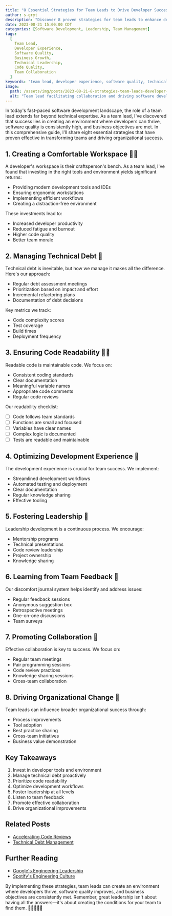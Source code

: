 ```yaml
---
title: "8 Essential Strategies for Team Leads to Drive Developer Success and Business Growth"
author: s-gryt
description: "Discover 8 proven strategies for team leads to enhance developer experience, improve software quality, and drive business success. Learn about technical debt management, code readability, and effective leadership techniques."
date: 2023-08-21 15:00:00 CDT
categories: [Software Development, Leadership, Team Management]
tags:
  [
    Team Lead,
    Developer Experience,
    Software Quality,
    Business Growth,
    Technical Leadership,
    Code Quality,
    Team Collaboration
  ]
keywords: "team lead, developer experience, software quality, technical debt, code readability, team management, leadership strategies"
image:
  path: /assets/img/posts/2023-08-21-8-strategies-team-leads-developer-success/cover.png
  alt: "Team lead facilitating collaboration and driving software development excellence"
---
```


In today's fast-paced software development landscape, the role of a team lead extends far beyond technical expertise. As a team lead, I've discovered that success lies in creating an environment where developers can thrive, software quality is consistently high, and business objectives are met. In this comprehensive guide, I'll share eight essential strategies that have proven effective in transforming teams and driving organizational success.

## 1. Creating a Comfortable Workspace 👨‍🔧

A developer's workspace is their craftsperson's bench. As a team lead, I've found that investing in the right tools and environment yields significant returns:

- Providing modern development tools and IDEs
- Ensuring ergonomic workstations
- Implementing efficient workflows
- Creating a distraction-free environment

These investments lead to:

- Increased developer productivity
- Reduced fatigue and burnout
- Higher code quality
- Better team morale

## 2. Managing Technical Debt 🧹

Technical debt is inevitable, but how we manage it makes all the difference. Here's our approach:

- Regular debt assessment meetings
- Prioritization based on impact and effort
- Incremental refactoring plans
- Documentation of debt decisions

Key metrics we track:

- Code complexity scores
- Test coverage
- Build times
- Deployment frequency

## 3. Ensuring Code Readability 👩‍💻

Readable code is maintainable code. We focus on:

- Consistent coding standards
- Clear documentation
- Meaningful variable names
- Appropriate code comments
- Regular code reviews

Our readability checklist:

- [ ] Code follows team standards
- [ ] Functions are small and focused
- [ ] Variables have clear names
- [ ] Complex logic is documented
- [ ] Tests are readable and maintainable

## 4. Optimizing Development Experience 🚀

The development experience is crucial for team success. We implement:

- Streamlined development workflows
- Automated testing and deployment
- Clear documentation
- Regular knowledge sharing
- Effective tooling

## 5. Fostering Leadership 🌟

Leadership development is a continuous process. We encourage:

- Mentorship programs
- Technical presentations
- Code review leadership
- Project ownership
- Knowledge sharing

## 6. Learning from Team Feedback 📝

Our discomfort journal system helps identify and address issues:

- Regular feedback sessions
- Anonymous suggestion box
- Retrospective meetings
- One-on-one discussions
- Team surveys

## 7. Promoting Collaboration 💬

Effective collaboration is key to success. We focus on:

- Regular team meetings
- Pair programming sessions
- Code review practices
- Knowledge sharing sessions
- Cross-team collaboration

## 8. Driving Organizational Change 🚗

Team leads can influence broader organizational success through:

- Process improvements
- Tool adoption
- Best practice sharing
- Cross-team initiatives
- Business value demonstration

## Key Takeaways

1. Invest in developer tools and environment
2. Manage technical debt proactively
3. Prioritize code readability
4. Optimize development workflows
5. Foster leadership at all levels
6. Listen to team feedback
7. Promote effective collaboration
8. Drive organizational improvements

## Related Posts

- [Accelerating Code Reviews](/2023-08-07-accelerate-code-reviews)
- [Technical Debt Management](/2023-09-18-technical-debt-unpacking-the-software-quality-challenge)

## Further Reading

- [Google's Engineering Leadership](https://rework.withgoogle.com/guides/managers-identify-what-makes-a-great-manager/steps/learn-about-googles-manager-research/)
- [Spotify's Engineering Culture](https://engineering.atspotify.com/2014/03/27/spotify-engineering-culture-part-1/)

By implementing these strategies, team leads can create an environment where developers thrive, software quality improves, and business objectives are consistently met. Remember, great leadership isn't about having all the answers—it's about creating the conditions for your team to find them. 🚀👨‍💻👩‍💻
